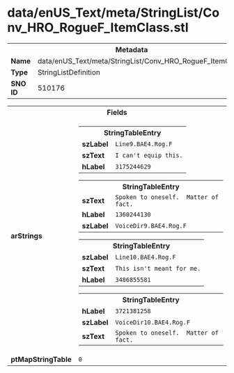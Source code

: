 <h1>data/enUS_Text/meta/StringList/Conv_HRO_RogueF_ItemClass.stl</h1><table><tr><th colspan="100%">Metadata</th></tr><tr><td><b>Name</b></td><td>data/enUS_Text/meta/StringList/Conv_HRO_RogueF_ItemClass.stl</td></tr><tr><td><b>Type</b></td><td>StringListDefinition</td></tr><tr><td><b>SNO ID</b></td><td>510176</td></tr></table>

<table><tr><th colspan="100%">Fields</th></tr><tr><td><b>arStrings</b></td><td><table><tr><th colspan="100%">StringTableEntry</th></tr><tr><td><b>szLabel</b></td><td><code>Line9.BAE4.Rog.F</code></td></tr><tr><td><b>szText</b></td><td><code>I can't equip this.</code></td></tr><tr><td><b>hLabel</b></td><td><code>3175244629</code></td></tr></table>


<table><tr><th colspan="100%">StringTableEntry</th></tr><tr><td><b>szText</b></td><td><code>Spoken to oneself.  Matter of fact.</code></td></tr><tr><td><b>hLabel</b></td><td><code>1360244130</code></td></tr><tr><td><b>szLabel</b></td><td><code>VoiceDir9.BAE4.Rog.F</code></td></tr></table>


<table><tr><th colspan="100%">StringTableEntry</th></tr><tr><td><b>szLabel</b></td><td><code>Line10.BAE4.Rog.F</code></td></tr><tr><td><b>szText</b></td><td><code>This isn't meant for me.</code></td></tr><tr><td><b>hLabel</b></td><td><code>3486855581</code></td></tr></table>


<table><tr><th colspan="100%">StringTableEntry</th></tr><tr><td><b>hLabel</b></td><td><code>3721381258</code></td></tr><tr><td><b>szLabel</b></td><td><code>VoiceDir10.BAE4.Rog.F</code></td></tr><tr><td><b>szText</b></td><td><code>Spoken to oneself.  Matter of fact.</code></td></tr></table>


</td></tr><tr><td><b>ptMapStringTable</b></td><td><code>0</code></td></tr></table>

